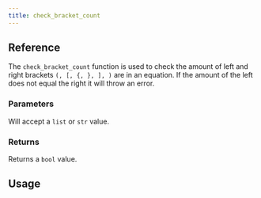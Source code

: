 ```yaml
---
title: check_bracket_count
---
```


## Reference
The `check_bracket_count` function is used to check the amount of left and right brackets `(, [, {, }, ], )` are in an equation. If the 
amount of the left does not equal the right it will throw an error.

### Parameters
Will accept a `list` or `str` value.

### Returns
Returns a `bool` value.

## Usage